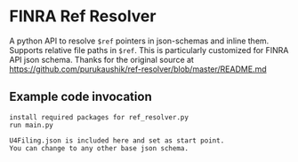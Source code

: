 # FINRA Ref Resolver

A python API to resolve `$ref` pointers in json-schemas and inline them. Supports relative file paths in `$ref`.
This is particularly customized for FINRA API json schema.
Thanks for the original source at https://github.com/purukaushik/ref-resolver/blob/master/README.md

## Example code invocation

    install required packages for ref_resolver.py
    run main.py

    U4Filing.json is included here and set as start point. 
    You can change to any other base json schema.

